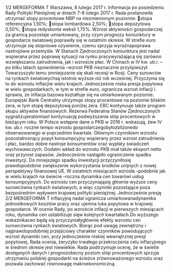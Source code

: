 1/2
MERGEFORMA
T
Warszawa, 8 lutego 2017 r.
Informacja po posiedzeniu Rady Polityki Pieniężnej
w dniach 7-8 lutego 2017 r.
Rada postanowiła utrzymać stopy procentowe NBP na niezmienionym poziomie:
stopa referencyjna 1,50%;
stopa lombardowa 2,50%;
stopa depozytowa 0,50%;
stopa redyskonta weksli 1,75%.
Wzrost aktywności gospodarczej za granicą pozostaje umiarkowany, przy czym
prognozy koniunktury w gospodarce światowej poprawiły się w ostatnim okresie.
W strefie euro utrzymuje się stopniowe ożywienie, czemu sprzyja wyraźnapoprawa
nastrojóww przemyśle. W Stanach Zjednoczonych koniunktura jest nadal wspierana
przez poprawę sytuacji na rynku pracywyrażającą się zarówno wzwiększaniu
zatrudnienia, jak i wzroście płac. W Chinach w IV kw. ub.r. –po kilku latach
spowolnienia –wzrost PKB nieznacznie przyśpieszył. Towarzyszyło temu zmniejszanie
się skali recesji w Rosji.
Ceny surowców na rynkach światowychsą istotnie wyższe niż rok wcześniej.
Przyczynia się to do wzrostu inflacjiw wielu krajach. Jednocześnie niska presja
popytowa w wielu gospodarkach, w tym w strefie euro, ogranicza wzrost inflacji
i sprawia, że inflacja bazowa kształtuje się na umiarkowanym poziomie.
Europejski Bank Centralny utrzymuje stopy procentowe na poziomie bliskim zera,
w tym stopę depozytową poniżej zera. EBC kontynuuje także program skupu aktywów
finansowych. Rezerwa Federalna Stanów Zjednoczonych sygnalizujenatomiast
kontynuację podwyższania stóp procentowych w bieżącym roku.
W Polsce wstępne dane o PKB w 2016 r. wskazują, żew IV kw. ub.r. roczne tempo
wzrostu gospodarczegobyłozbliżonedo obserwowanego w poprzednim kwartale.
Głównym czynnikiem wzrostu pozostałrosnący popyt konsumpcyjny wspierany przez
wzrost zatrudnienia i płac, bardzo dobre nastroje konsumentów oraz wypłaty świadczeń
wychowawczych. Dodatni wkład do wzrostu PKB miał także eksport netto oraz przyrost
zapasów. Jednocześnie nastąpiło ograniczenie spadku inwestycji. Do mniejszego spadku
inwestycji przyczyniłosię prawdopodobnie zwiększenie wykorzystania środków
unijnych z nowej perspektywy finansowej UE.
W ostatnich miesiącach wzrosła –podobnie jak w wielu krajach na świecie –roczna
dynamika cen towarówi usług konsumpcyjnych. Do wzrostu cen przyczyniająsię
głównie wyższe ceny surowcówna rynkach światowych, a więc czynniki pozostające
poza bezpośrednim wpływem krajowej polityki pieniężnej. Jednocześnie presję
2/2
MERGEFORMA
T
inflacyjną nadal ogranicza umiarkowanadynamika jednostkowych kosztów pracy oraz
ujemna luka popytowa w krajowej gospodarce.
W ocenie Rady, po wzroście inflacji w pierwszych miesiącach roku, dynamika cen
ustabilizuje sięw kolejnych kwartałach.Do wyższego wskaźnikacen będą się
przyczyniałygłównie efekty wzrostu cen surowcówna rynkach światowych. Biorąc pod
uwagę zewnętrzny i najprawdopodobniej przejściowy charakter czynników
powodujących wzrost dynamiki cen, przy jednocześnie niskiej wewnętrznej presji
popytowej, Rada ocenia, żeryzyko trwałego przekroczenia celu inflacyjnego w średnim
okresie jest niewielkie.
Rada podtrzymuje ocenę, że w świetle dostępnych danych i prognozobecny poziom
stóp procentowych sprzyja utrzymaniu polskiej gospodarki na ścieżce zrównoważonego
wzrostu oraz pozwala zachować równowagę makroekonomiczną.
